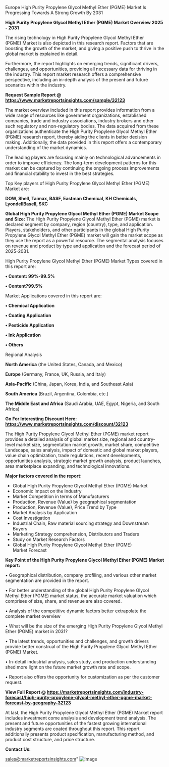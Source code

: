   Europe High Purity Propylene Glycol Methyl Ether (PGME) Market Is Progressing Towards A Strong Growth By 2031

<Strong> High Purity Propylene Glycol Methyl Ether (PGME) Market Overview 2025 - 2031</strong>

The rising technology in High Purity Propylene Glycol Methyl Ether (PGME) Market is also depicted in this research report. Factors that are boosting the growth of the market, and giving a positive push to thrive in the global market is explained in detail.

Furthermore, the report highlights on emerging trends, significant drivers, challenges, and opportunities, providing all necessary data for thriving in the industry. This report market research offers a comprehensive perspective, including an in-depth analysis of the present and future scenarios within the industry.

<strong>Request Sample Report @ <a href=https://www.marketreportsinsights.com/sample/32123>https://www.marketreportsinsights.com/sample/32123</a></strong>

The market overview included in this report provides information from a wide range of resources like government organizations, established companies, trade and industry associations, industry brokers and other such regulatory and non-regulatory bodies. The data acquired from these organizations authenticate the High Purity Propylene Glycol Methyl Ether (PGME) research report, thereby aiding the clients in better decision making. Additionally, the data provided in this report offers a contemporary understanding of the market dynamics.

The leading players are focusing mainly on technological advancements in order to improve efficiency. The long-term development patterns for this market can be captured by continuing the ongoing process improvements and financial stability to invest in the best strategies.

Top Key players of High Purity Propylene Glycol Methyl Ether (PGME) Market are:

<strong>DOW, Shell, Taimax, BASF, Eastman Chemical, KH Chemicals, LyondellBasell, SKC</strong>

<strong><b>Global High Purity Propylene Glycol Methyl Ether (PGME) Market Scope and Size:</b></strong>
The High Purity Propylene Glycol Methyl Ether (PGME) market is declared segment by company, region (country), type, and application. Players, stakeholders, and other participants in the global High Purity Propylene Glycol Methyl Ether (PGME) market will gain the market scope as they use the report as a powerful resource. The segmental analysis focuses on revenue and product by type and application and the forecast period of 2025-2031.

High Purity Propylene Glycol Methyl Ether (PGME) Market Types covered in this report are:

<strong>• Content: 99%-99.5%

• Content?99.5%</strong>

Market Applications covered in this report are:

<strong>• Chemical Application

• Coating Application

• Pesticide Application

• Ink Application

• Others</strong> 

Regional Analysis

<strong>North America</strong> (the United States, Canada, and Mexico)

<strong>Europe</strong> (Germany, France, UK, Russia, and Italy)

<strong>Asia-Pacific</strong> (China, Japan, Korea, India, and Southeast Asia)

<strong>South America</strong> (Brazil, Argentina, Colombia, etc.)

<strong>The Middle East and Africa</strong> (Saudi Arabia, UAE, Egypt, Nigeria, and South Africa)

<strong>Go For Interesting Discount Here: <a href=https://www.marketreportsinsights.com/discount/32123>https://www.marketreportsinsights.com/discount/32123</a></strong>

The High Purity Propylene Glycol Methyl Ether (PGME) market report provides a detailed analysis of global market size, regional and country-level market size, segmentation market growth, market share, competitive Landscape, sales analysis, impact of domestic and global market players, value chain optimization, trade regulations, recent developments, opportunities analysis, strategic market growth analysis, product launches, area marketplace expanding, and technological innovations.

<strong><b>Major factors covered in the report:</b></strong>
<ul>
  <li>Global High Purity Propylene Glycol Methyl Ether (PGME) Market </li>
  <li>Economic Impact on the Industry</li>
  <li>Market Competition in terms of Manufacturers</li>
  <li>Production, Revenue (Value) by geographical segmentation</li>
  <li>Production, Revenue (Value), Price Trend by Type</li>
  <li>Market Analysis by Application</li>
  <li>Cost Investigation</li>
  <li>Industrial Chain, Raw material sourcing strategy and Downstream Buyers</li>
  <li>Marketing Strategy comprehension, Distributors and Traders</li>
  <li>Study on Market Research Factors</li>
  <li>Global High Purity Propylene Glycol Methyl Ether (PGME) Market Forecast</li>
</ul>

<strong><b>Key Point of the High Purity Propylene Glycol Methyl Ether (PGME) Market report:</b></strong>

• Geographical distribution, company profiling, and various other market segmentation are provided in the report.

• For better understanding of the global High Purity Propylene Glycol Methyl Ether (PGME) market status, the accurate market valuation which comprises of size, share, and revenue are also covered.

• Analysis of the competitive dynamic factors better extrapolate the complete market overview

• What will be the size of the emerging High Purity Propylene Glycol Methyl Ether (PGME) market in 2031?

• The latest trends, opportunities and challenges, and growth drivers provide better construal of the High Purity Propylene Glycol Methyl Ether (PGME) Market.

• In-detail industrial analysis, sales study, and production understanding shed more light on the future market growth rate and scope.

• Report also offers the opportunity for customization as per the customer request.

<strong><b>View Full Report @ <a href=https://marketreportsinsights.com/industry-forecast/high-purity-propylene-glycol-methyl-ether-pgme-market-forecast-by-geography-32123>https://marketreportsinsights.com/industry-forecast/high-purity-propylene-glycol-methyl-ether-pgme-market-forecast-by-geography-32123</a></b></strong>


At last, the High Purity Propylene Glycol Methyl Ether (PGME) Market report includes investment come analysis and development trend analysis. The present and future opportunities of the fastest growing international industry segments are coated throughout this report. This report additionally presents product specification, manufacturing method, and product cost structure, and price structure.

<strong>Contact Us:</strong>

sales@marketreportsinsights.com"
![image](https://github.com/user-attachments/assets/bba665be-5dc5-4710-995d-092ddb67b0b5)
